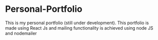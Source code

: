 # Personal-Portfolio
This is my personal portfolio (still under development).
This portfolio is made using React Js and mailing functionality is achieved using node JS and nodemailer
